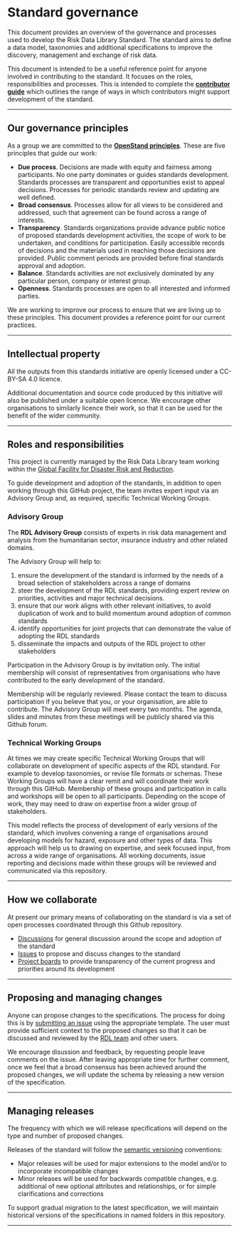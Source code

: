 # Standard governance

This document provides an overview of the governance and processes used to develop the Risk Data Library Standard. The standard aims to define a data model, taxonomies and additional specifications to improve the discovery, management and exchange of risk data.

This document is intended to be a useful reference point for anyone involved in contributing to the standard. It focuses on the roles, responsibilities and processes. This is intended to complete the [**contributor guide**](https://github.com/GFDRR/rdl-standard/blob/main/CONTRIBUTING.md) which outlines the range of ways in which contributors might support development of the standard.


***



## Our governance principles

As a group we are committed to the [**OpenStand principles**](https://open-stand.org/about-us/principles/). These are five principles that guide our work:

- **Due process**. Decisions are made with equity and fairness among participants. No one party dominates or guides standards development. Standards processes are transparent and opportunities exist to appeal decisions. Processes for periodic standards review and updating are well defined.
- **Broad consensus**. Processes allow for all views to be considered and addressed, such that agreement can be found across a range of interests.
- **Transparency**. Standards organizations provide advance public notice of proposed standards development activities, the scope of work to be undertaken, and conditions for participation. Easily accessible records of decisions and the materials used in reaching those decisions are provided. Public comment periods are provided before final standards approval and adoption.
- **Balance**. Standards activities are not exclusively dominated by any particular person, company or interest group.
- **Openness**. Standards processes are open to all interested and informed parties.

We are working to improve our process to ensure that we are living up to these principles. This document provides a reference point for our current practices.


***



## Intellectual property

All the outputs from this standards initiative are openly licensed under a CC-BY-SA 4.0 licence.

Additional documentation and source code produced by this initiative will also be published under a suitable open licence. We encourage other organisations to similarly licence their work, so that it can be used for the benefit of the wider community.


***



## Roles and responsibilities

This project is currently managed by the Risk Data Library team working within the
[Global Facility for Disaster Risk and Reduction](https://www.gfdrr.org/en).

To guide development and adoption of the standards, in addition to open working through this GitHub project, the team invites expert input via an Advisory Group and, as
required, specific Technical Working Groups.

### Advisory Group

The **RDL Advisory Group** consists of experts in risk data management and analysis from the humanitarian sector, insurance industry and other related domains.

The Advisory Group will help to:

1. ensure the development of the standard is informed by the needs of a broad selection of stakeholders across a range of domains
1. steer the development of the RDL standards, providing expert review on priorities, activities and major technical decisions.
1. ensure that our work aligns with other relevant initiatives, to avoid duplication of work and to build momentum around adoption of common standards
1. identify opportunities for joint projects that can demonstrate the value of adopting the RDL standards
1. disseminate the impacts and outputs of the RDL project to other stakeholders

Participation in the Advisory Group is by invitation only. The initial membership will consist of representatives from organisations who have contributed to the early development of the standard.

Membership will be regularly reviewed. Please contact the team to discuss participation if you believe that you, or your organisation, are able to contribute.
The Advisory Group will meet every two months. The agenda, slides and minutes from these meetings will be publicly shared via this Github forum.

### Technical Working Groups

At times we may create specific Technical Working Groups that will collaborate on development of specific aspects of the RDL standard. For example to develop taxonomies, or revise file formats or schemas. These Working Groups will have a clear remit and will coordinate their work through this GitHub.
Membership of these groups and participation in calls and workshops will be open to all participants. Depending on the scope of work, they may need to draw on expertise from a wider group of stakeholders.

This model reflects the process of development of early versions of the standard, which involves convening a range of organisations around developing models for hazard, exposure and other types of data. This approach will help us to drawing on expertise, and seek focused input, from across a wide range of organisations.
All working documents, issue reporting and decisions made within these groups will be reviewed and communicated via this repository.


***



## How we collaborate

At present our primary means of collaborating on the standard is via a set of open processes coordinated through this Github repository.

- [Discussions](https://github.com/GFDRR/rdl-standard/discussions) for general discussion around the scope and adoption of the standard
- [Issues](https://github.com/GFDRR/rdl-standard/issues) to propose and discuss changes to the standard
- [Project boards](https://github.com/GFDRR/rdl-standard/projects) to provide transparency of the current progress and priorities around its development


***


## Proposing and managing changes

Anyone can propose changes to the specifications. The process for doing this is by [submitting an issue](https://github.com/GFDRR/rdl-standard/issues) using the appropriate template. The user must provide sufficient context to the proposed changes so that it can be discussed and reviewed by the [RDL team](contacts.md#rdl-team) and other users.

We encourage disussion and feedback, by requesting people leave comments on the issue. After leaving appropriate time for further comment, once we feel that a broad consensus has been achieved around the proposed changes, we will update the schema by releasing a new version of the specification.


***



## Managing releases

The frequency with which we will release specifications will depend on the type and number of proposed changes.

Releases of the standard will follow the [semantic versioning](https://semver.org/) conventions:

- Major releases will be used for major extensions to the model and/or to incorporate incompatible changes
- Minor releases will be used for backwards compatible changes, e.g. additional of new optional attributes and relationships, or for simple clarifications and corrections

To support gradual migration to the latest specification, we will maintain historical versions of the specifications in named folders in this repository.


***



